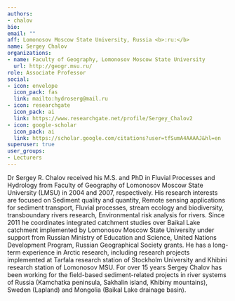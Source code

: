 ```yaml
---
authors:
- chalov
bio:
email: ""
aff: Lomonosov Moscow State University, Russia <b>:ru:</b>
name: Sergey Chalov
organizations:
- name: Faculty of Geography, Lomonosov Moscow State University
  url: http://geogr.msu.ru/
role: Associate Professor
social:
- icon: envelope
  icon_pack: fas
  link: mailto:hydroserg@mail.ru
- icon: researchgate
  icon_pack: ai
  link: https://www.researchgate.net/profile/Sergey_Chalov2
- icon: google-scholar
  icon_pack: ai
  link: https://scholar.google.com/citations?user=tfSumA4AAAAJ&hl=en
superuser: true
user_groups:
- Lecturers
---
```


Dr Sergey R. Chalov received his M.S. and PhD in Fluvial Processes and Hydrology from Faculty of Geography of Lomonosov Moscow State University (LMSU) in 2004 and 2007, respectively.  His research interests are focused on Sediment quality and quantity, Remote sensing applications for sediment transport, Fluvial processes, stream ecology and biodiversity, transboundary rivers research, Environmental risk analysis for rivers. Since 2011 he coordinates integrated catchment studies over Baikal Lake catchment implemented by Lomonosov Moscow State University under support from Russian Ministry of Education and Science, United Nations Development Program, Russian Geographical Society grants. He has a long-term experience in Arctic research, including research projects implemented at Tarfala research station of Stockholm University and Khibini research station of Lomonosov MSU. For over 15 years Sergey Chalov has been working for the field-based sediment-related projects in river systems of Russia (Kamchatka peninsula, Sakhalin island, Khibiny mountains), Sweden (Lapland) and Mongolia (Baikal Lake drainage basin). 
